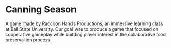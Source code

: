 # Canning Season

A game made by Raccoon Hands Productions, an immersive learning class at Ball State University. Our goal was to produce a game that focused on cooperative gameplay while building player interest in the collaborative food preservation process. 
